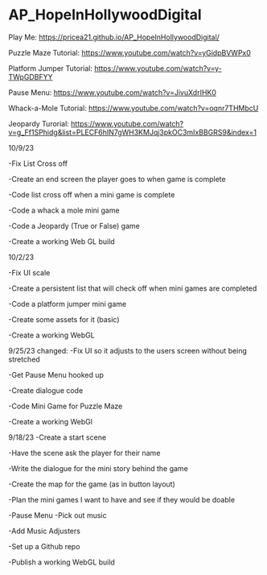 # AP_HopeInHollywoodDigital
 
Play Me: https://pricea21.github.io/AP_HopeInHollywoodDigital/

Puzzle Maze Tutorial: https://www.youtube.com/watch?v=yGidpBVWPx0 

Platform Jumper Tutorial: https://www.youtube.com/watch?v=y-TWpGDBFYY  

Pause Menu: https://www.youtube.com/watch?v=JivuXdrIHK0 

Whack-a-Mole Tutorial: https://www.youtube.com/watch?v=oqnr7THMbcU

Jeopardy Turorial: https://www.youtube.com/watch?v=g_Ff1SPhidg&list=PLECF6hIN7gWH3KMJqj3pkOC3mIxBBGRS9&index=1


10/9/23

-Fix List Cross off

-Create an end screen the player goes to when game is complete

-Code list cross off when a mini game is complete

-Code a whack a mole mini game 

-Code a Jeopardy (True or False) game

-Create a working Web GL build


10/2/23 

-Fix UI scale

-Create a persistent list that will check off when mini games are completed

-Code a platform jumper mini game

-Create some assets for it (basic)

-Create a working WebGL

9/25/23 changed: -Fix UI so it adjusts to the users screen without being stretched

-Get Pause Menu hooked up

-Create dialogue code

-Code Mini Game for Puzzle Maze

-Create a working WebGl

9/18/23 
-Create a start scene 

-Have the scene ask the player for their name 

-Write the dialogue for the mini story behind the game 

-Create the map for the game (as in button layout) 

-Plan the mini games I want to have and see if they would be doable 

-Pause Menu -Pick out music 

-Add Music Adjusters 

-Set up a Github repo 

-Publish a working WebGL build

